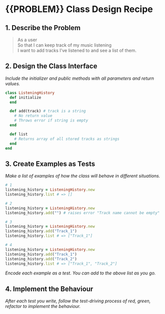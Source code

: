 # {{PROBLEM}} Class Design Recipe

## 1. Describe the Problem

> As a user  
> So that I can keep track of my music listening  
> I want to add tracks I've listened to and see a list of them.

## 2. Design the Class Interface

_Include the initializer and public methods with all parameters and return values._

```ruby
class ListeningHistory
  def initialize
  end

  def add(track) # track is a string
    # No return value
    # Throws error if string is empty
  end

  def list
    # Returns array of all stored tracks as strings
  end
end
```

## 3. Create Examples as Tests

_Make a list of examples of how the class will behave in different situations._

```ruby
# 1
listening_history = ListeningHistory.new
listening_history.list # => []

# 2
listening_history = ListeningHistory.new
listening_history.add("") # raises error "Track name cannot be empty"

# 3
listening_history = ListeningHistory.new
listening_history.add("Track_1")
listening_history.list # => ["Track_1"]

# 4
listening_history = ListeningHistory.new
listening_history.add("Track_1")
listening_history.add("Track_2")
listening_history.list # => ["Track_1", "Track_2"]
```

_Encode each example as a test. You can add to the above list as you go._

## 4. Implement the Behaviour

_After each test you write, follow the test-driving process of red, green, refactor to implement the behaviour._
